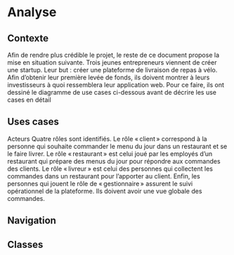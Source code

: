 # Analyse

## Contexte

Afin de rendre plus crédible le projet, le reste de ce document propose la mise en situation
suivante.
Trois jeunes entrepreneurs viennent de créer une startup. Leur but : créer une plateforme de
livraison de repas à vélo. Afin d’obtenir leur première levée de fonds, ils doivent montrer à leurs
investisseurs à quoi ressemblera leur application web. Pour ce faire, ils ont dessiné le
diagramme de use cases ci-dessous avant de décrire les use cases en détail

## Uses cases

Acteurs
Quatre rôles sont identifiés.
Le rôle « client » correspond à la personne qui souhaite commander le menu du jour dans un
restaurant et se le faire livrer.
Le rôle « restaurant » est celui joué par les employés d’un restaurant qui prépare des menus du
jour pour répondre aux commandes des clients.
Le rôle « livreur » est celui des personnes qui collectent les commandes dans un restaurant pour
l’apporter au client.
Enfin, les personnes qui jouent le rôle de « gestionnaire » assurent le suivi opérationnel de la
plateforme. Ils doivent avoir une vue globale des commandes.

## Navigation


## Classes
